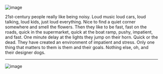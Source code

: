 ![image](https://user-images.githubusercontent.com/22516811/163687545-a1560155-29c3-4a2d-ba17-e663d7d52409.png)

21st-century people really like being noisy. Loud music loud cars, loud talking, loud kids, just loud everything. Nice to find a quiet corner somewhere and smell the flowers. Then they like to be fast, fast on the roads, quick in the supermarket, quick at the boat ramp, pushy, impatient, and fast. One minute delay at the lights they jump on their horn. Quick or the dead. They have created an environment of impatient and stress. Only one thing that matters to them is them and their goals. Nothing else, oh, and their designer dogs.

---

![image](https://user-images.githubusercontent.com/22516811/163687779-0c628196-0ae6-4aea-afc3-f3671e7cfe66.png)
